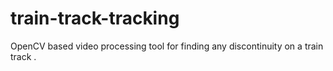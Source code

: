 # train-track-tracking
OpenCV based video processing tool for finding any discontinuity on a train track . 
